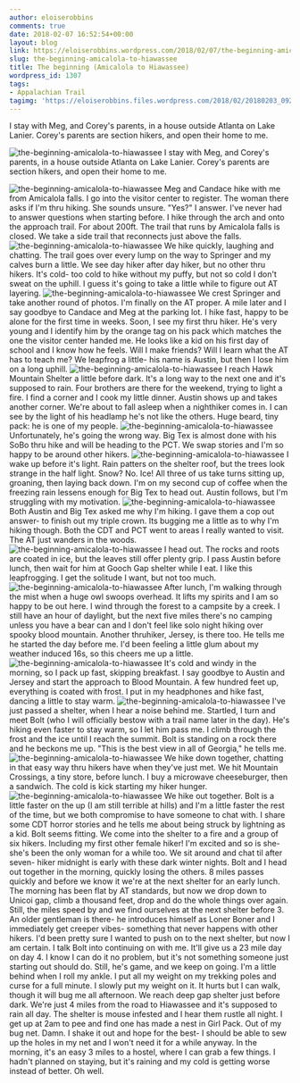 ```yaml
---
author: eloiserobbins
comments: true
date: 2018-02-07 16:52:54+00:00
layout: blog
link: https://eloiserobbins.wordpress.com/2018/02/07/the-beginning-amicalola-to-hiawassee/
slug: the-beginning-amicalola-to-hiawassee
title: The beginning (Amicalola to Hiawassee)
wordpress_id: 1307
tags:
- Appalachian Trail
tagimg: 'https://eloiserobbins.files.wordpress.com/2018/02/20180203_092924.jpg'
---
```


I stay with Meg, and Corey's parents, in a house outside Atlanta on Lake Lanier. Corey's parents are section hikers, and open their home to me. 


![the-beginning-amicalola-to-hiawassee](https://eloiserobbins.files.wordpress.com/2018/02/20180203_092924.jpg)
I stay with Meg, and Corey's parents, in a house outside Atlanta on Lake Lanier. Corey's parents are section hikers, and open their home to me. 

![the-beginning-amicalola-to-hiawassee](https://eloiserobbins.files.wordpress.com/2018/02/20180203_135222.jpg)
Meg and Candace hike with me from Amicalola falls. I go into the visitor center to register. The woman there asks if I'm thru hiking. She sounds unsure. "Yes?" I answer. I've never had to answer questions when starting before. I hike through the arch and onto the approach trail. For about 200ft. The trail that runs by Amicalola falls is closed. We take a side trail that reconnects just above the falls. 
![the-beginning-amicalola-to-hiawassee](https://eloiserobbins.files.wordpress.com/2018/02/20180203_135144.jpg)
We hike quickly, laughing and chatting. The trail goes over every lump on the way to Springer and my calves burn a little. We see day hiker after day hiker, but no other thru hikers. It's cold- too cold to hike without my puffy, but not so cold I don't sweat on the uphill. I guess it's going to take a little while to figure out AT layering.
![the-beginning-amicalola-to-hiawassee](https://eloiserobbins.files.wordpress.com/2018/02/20180203_144848.jpg)
We crest Springer and take another round of photos. I'm finally on the AT proper. A mile later and I say goodbye to Candace and Meg at the parking lot. I hike fast, happy to be alone for the first time in weeks. Soon, I see my first thru hiker. He's very young and I identify him by the orange tag on his pack which matches the one the visitor center handed me. He looks like a kid on his first day of school and I know how he feels. Will I make friends? Will I learn what the AT has to teach me? We leapfrog a little- his name is Austin, but then I lose him on a long uphill.
![the-beginning-amicalola-to-hiawassee](https://eloiserobbins.files.wordpress.com/2018/02/20180204_134958.jpg)
I reach Hawk Mountain Shelter a little before dark. It's a long way to the next one and it's supposed to rain. Four brothers are there for the weekend, trying to light a fire. I find a corner and I cook my little dinner. Austin shows up and takes another corner. We're about to fall asleep when a nighthiker comes in. I can see by the light of his headlamp he's not like the others. Huge beard, tiny pack: he is one of my people.
![the-beginning-amicalola-to-hiawassee](https://eloiserobbins.files.wordpress.com/2018/02/20180204_142248.jpg)
Unfortunately, he's going the wrong way. Big Tex is almost done with his SoBo thru hike and will be heading to the PCT. We swap stories and I'm so happy to be around other hikers.
![the-beginning-amicalola-to-hiawassee](https://eloiserobbins.files.wordpress.com/2018/02/20180205_083620.jpg)
I wake up before it's light. Rain patters on the shelter roof, but the trees look strange in the half light. Snow? No. Ice! All three of us take turns sitting up, groaning, then laying back down. I'm on my second cup of coffee when the freezing rain lessens enough for Big Tex to head out. Austin follows, but I'm struggling with my motivation.
![the-beginning-amicalola-to-hiawassee](https://eloiserobbins.files.wordpress.com/2018/02/20180205_093057.jpg)
Both Austin and Big Tex asked me why I'm hiking. I gave them a cop out answer- to finish out my triple crown. Its bugging me a little as to why I'm hiking though. Both the CDT and PCT went to areas I really wanted to visit. The AT just wanders in the woods.
![the-beginning-amicalola-to-hiawassee](https://eloiserobbins.files.wordpress.com/2018/02/20180205_093551.jpg)
I head out. The rocks and roots are coated in ice, but the leaves still offer plenty grip. I pass Austin before lunch, then wait for him at Gooch Gap shelter while I eat. I like this leapfrogging. I get the solitude I want, but not too much.
![the-beginning-amicalola-to-hiawassee](https://eloiserobbins.files.wordpress.com/2018/02/20180205_125720.jpg)
After lunch, I'm walking through the mist when a huge owl swoops overhead. It lifts my spirits and I am so happy to be out here. I wind through the forest to a campsite by a creek. I still have an hour of daylight, but the next five miles there's no camping unless you have a bear can and I don't feel like solo night hiking over spooky blood mountain. Another thruhiker, Jersey, is there too. He tells me he started the day before me. I'd been feeling a little glum about my weather induced 16s, so this cheers me up a little.
![the-beginning-amicalola-to-hiawassee](https://eloiserobbins.files.wordpress.com/2018/02/20180205_151142.jpg)
It's cold and windy in the morning, so I pack up fast, skipping breakfast. I say goodbye to Austin and Jersey and start the approach to Blood Mountain. A few hundred feet up, everything is coated with frost. I put in my headphones and hike fast, dancing a little to stay warm.
![the-beginning-amicalola-to-hiawassee](https://eloiserobbins.files.wordpress.com/2018/02/20180205_171945.jpg)
I've just passed a shelter, when I hear a noise behind me. Startled, I turn and meet Bolt (who I will officially bestow with a trail name later in the day). He's hiking even faster to stay warm, so I let him pass me. I climb through the frost and the ice until I reach the summit. Bolt is standing on a rock there and he beckons me up. "This is the best view in all of Georgia," he tells me.
![the-beginning-amicalola-to-hiawassee](https://eloiserobbins.files.wordpress.com/2018/02/20180206_143640.jpg)
We hike down together, chatting in that easy way thru hikers have when they've just met. We hit Mountain Crossings, a tiny store, before lunch. I buy a microwave cheeseburger, then a sandwich. The cold is kick starting my hiker hunger.
![the-beginning-amicalola-to-hiawassee](https://eloiserobbins.files.wordpress.com/2018/02/20180206_143643.jpg)
We hike out together. Bolt is a little faster on the up (I am still terrible at hills) and I'm a little faster the rest of the time, but we both compromise to have someone to chat with. I share some CDT horror stories and he tells me about being struck by lightning as a kid. Bolt seems fitting.
We come into the shelter to a fire and a group of six hikers. Including my first other female hiker! I'm excited and so is she- she's been the only woman for a while too. We sit around and chat til after seven- hiker midnight is early with these dark winter nights.
Bolt and I head out together in the morning, quickly losing the others. 8 miles passes quickly and before we know it we're at the next shelter for an early lunch. The morning has been flat by AT standards, but now we drop down to Unicoi gap, climb a thousand feet, drop and do the whole things over again.
Still, the miles speed by and we find ourselves at the next shelter before 3. An older gentleman is there- he introduces himself as Loner Boner and I immediately get creeper vibes- something that never happens with other hikers. I'd been pretty sure I wanted to push on to the next shelter, but now I am certain.
I talk Bolt into continuing on with me. It'll give us a 23 mile day on day 4. I know I can do it no problem, but it's not something someone just starting out should do. Still, he's game, and we keep on going. 
I'm a little behind when I roll my ankle. I put all my weight on my trekking poles and curse for a full minute. I slowly put my weight on it. It hurts but I can walk, though it will bug me all afternoon. We reach deep gap shelter just before dark. We're just 4 miles from the road to Hiawassee and it's supposed to rain all day.
The shelter is mouse infested and I hear them rustle all night. I get up at 2am to pee and find one has made a nest in Girl Pack. Out of my bug net. Damn. I shake it out and hope for the best- I should be able to sew up the holes in my net and I won't need it for a while anyway. In the morning, it's an easy 3 miles to a hostel, where I can grab a few things. I hadn't planned on staying, but it's raining and my cold is getting worse instead of better. Oh well.

